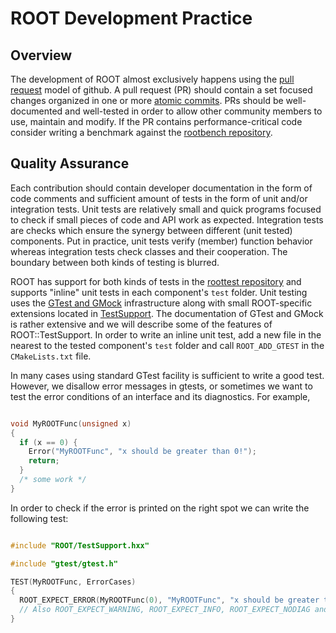 # ROOT Development Practice

## Overview

The development of ROOT almost exclusively happens using the [pull request](https://help.github.com/en/github/collaborating-with-issues-and-pull-requests/about-pull-requests)
model of github. A pull request (PR) should contain a set focused changes
organized in one or more [atomic commits](https://en.wikipedia.org/wiki/Atomic_commit#Revision_control).
PRs should be well-documented and well-tested in order to allow other community
members to use, maintain and modify. If the PR contains performance-critical
code consider writing a benchmark against the [rootbench repository](https://github.com/root-project/rootbench).


## Quality Assurance

Each contribution should contain developer documentation in the form of code
comments and sufficient amount of tests in the form of unit and/or integration
tests. Unit tests are relatively small and quick programs focused to check if
small pieces of code and API work as expected. Integration tests are checks
which ensure the synergy between different (unit tested) components. Put in
practice, unit tests verify (member) function behavior whereas integration tests
check classes and their cooperation. The boundary between both kinds of testing
is blurred.

ROOT has support for both kinds of tests in the [roottest repository](https://github.com/root-project/roottest)
and supports "inline" unit tests in each component's `test` folder. Unit testing
uses the [GTest and GMock](https://github.com/google/googletest) infrastructure
along with small ROOT-specific extensions located in
[TestSupport](../core/test_support/). The documentation of GTest
and GMock is rather extensive and we will describe some of the features of
ROOT::TestSupport. In order to write an inline unit test, add a new file in the
nearest to the tested component's `test` folder and call `ROOT_ADD_GTEST` in the
`CMakeLists.txt` file.

In many cases using standard GTest facility is sufficient to write a good test.
However, we disallow error messages in gtests, or sometimes we want to test the
error conditions of an interface and its diagnostics. For example,

```cpp

void MyROOTFunc(unsigned x)
{
  if (x == 0) {
    Error("MyROOTFunc", "x should be greater than 0!");
    return;
  }
  /* some work */
}

```

In order to check if the error is printed on the right spot we can write the
following test:

```cpp

#include "ROOT/TestSupport.hxx"

#include "gtest/gtest.h"

TEST(MyROOTFunc, ErrorCases)
{
  ROOT_EXPECT_ERROR(MyROOTFunc(0), "MyROOTFunc", "x should be greater than 0!");
  // Also ROOT_EXPECT_WARNING, ROOT_EXPECT_INFO, ROOT_EXPECT_NODIAG and ROOT_EXPECT_SYSERROR available.
}

```

